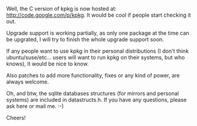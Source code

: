 Well, the C version of kpkg is now hosted at: http://code.google.com/p/kpkg. It would be cool if people start checking it out.

Upgrade support is working partially, as only one package at the time can be upgrated, I will try to finish the whole upgrade support soon.

If any people want to use kpkg in their personal distributions (I don't think ubuntu/suse/etc... users will want to run kpkg on their systems, but who knows), it would be nice to know.

Also patches to add more functionality, fixes or any kind of power, are always welcome.

Oh, and btw, the sqlite databases structures (for mirrors and personal systems) are included in datastructs.h. If you have any questions, please ask here or mail me. :-)

Cheers!

